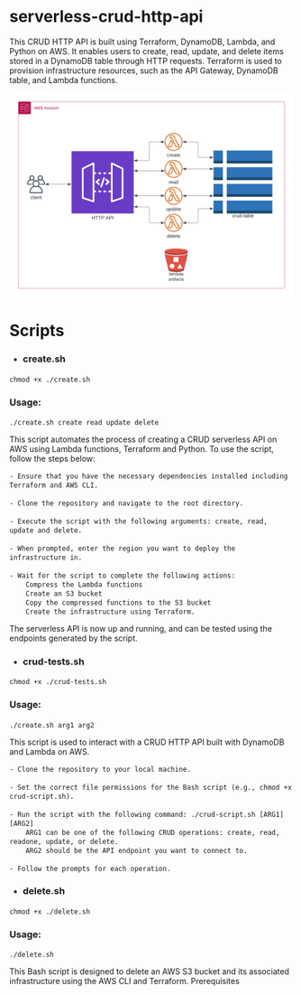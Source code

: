 # serverless-crud-http-api
This CRUD HTTP API is built using Terraform, DynamoDB, Lambda, and Python on AWS. It enables users to create, read, update, and delete items stored in a DynamoDB table through HTTP requests. Terraform is used to provision infrastructure resources, such as the API Gateway, DynamoDB table, and Lambda functions.

<div id="image" align="center">
    <img src="./architecture/serverless-crud-http-api.png" width="600px"/>
</div>

# Scripts

* ### create.sh

`chmod +x ./create.sh`

### Usage:

`./create.sh create read update delete`

This script automates the process of creating a CRUD serverless API on AWS using Lambda functions, Terraform and Python. To use the script, follow the steps below:

    - Ensure that you have the necessary dependencies installed including Terraform and AWS CLI.

    - Clone the repository and navigate to the root directory.

    - Execute the script with the following arguments: create, read, update and delete.

    - When prompted, enter the region you want to deploy the infrastructure in.

    - Wait for the script to complete the following actions:
        Compress the Lambda functions
        Create an S3 bucket
        Copy the compressed functions to the S3 bucket
        Create the infrastructure using Terraform.

The serverless API is now up and running, and can be tested using the endpoints generated by the script.
    
* ### crud-tests.sh

`chmod +x ./crud-tests.sh`

### Usage:

`./create.sh arg1 arg2`

This script is used to interact with a CRUD HTTP API built with DynamoDB and Lambda on AWS.

    - Clone the repository to your local machine.
    
    - Set the correct file permissions for the Bash script (e.g., chmod +x crud-script.sh).
    
    - Run the script with the following command: ./crud-script.sh [ARG1] [ARG2]
        ARG1 can be one of the following CRUD operations: create, read, readone, update, or delete.
        ARG2 should be the API endpoint you want to connect to.
        
    - Follow the prompts for each operation.
    
* ### delete.sh

`chmod +x ./delete.sh`

### Usage:

`./delete.sh`

This Bash script is designed to delete an AWS S3 bucket and its associated infrastructure using the AWS CLI and Terraform.
Prerequisites

